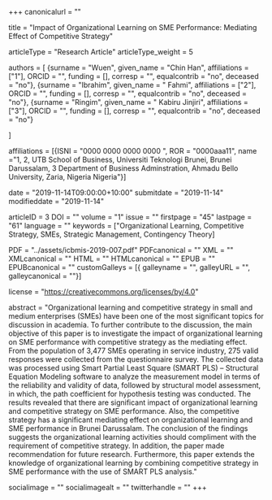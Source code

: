 +++
canonicalurl = ""

title = "Impact of Organizational Learning on SME Performance: Mediating Effect of Competitive Strategy"

articleType = "Research Article"
articleType_weight = 5

authors = [
  {surname = "Wuen",  given_name = "Chin Han",  affiliations = ["1"],  ORCID = "", funding = [], corresp = "", equalcontrib = "no", deceased = "no"},
  {surname = "Ibrahim",  given_name = " Fahmi",  affiliations = ["2"],  ORCID = "", funding = [], corresp = "", equalcontrib = "no", deceased = "no"},
  {surname = "Ringim",  given_name = " Kabiru Jinjiri",  affiliations = ["3"],  ORCID = "", funding = [], corresp = "", equalcontrib = "no", deceased = "no"}
  
]

affiliations = [{ISNI = "0000 0000 0000 0000 ", ROR = "0000aaa11", name ="1, 2, UTB School of Business, Universiti Teknologi Brunei, Brunei Darussalam, 3 Department of Business Adminstration, Ahmadu Bello University, Zaria, Nigeria Nigeria"}]

date = "2019-11-14T09:00:00+10:00"
submitdate = "2019-11-14"
modifieddate = "2019-11-14"

articleID = 3
DOI = ""
volume = "1"
issue = ""
firstpage = "45"
lastpage = "61"
language = ""
keywords = ["Organizational Learning, Competitive Strategy, SMEs, Strategic Management, Contingency Theory]


PDF = "../assets/icbmis-2019-007.pdf"
PDFcanonical = ""
XML = ""
XMLcanonical = ""
HTML = ""
HTMLcanonical = ""
EPUB = ""
EPUBcanonical = ""
customGalleys = [{ galleyname = "", galleyURL = "", galleycanonical = ""}]

license = "https://creativecommons.org/licenses/by/4.0"

abstract = "Organizational learning and competitive strategy in small and medium enterprises (SMEs) have been one of the most significant topics for discussion in academia. To further contribute to the discussion, the main objective of this paper is to investigate the impact of organizational learning on SME performance with competitive strategy as the mediating effect. From the population of 3,477 SMEs operating in service industry, 275 valid responses were collected from the questionnaire survey. The collected data was processed using Smart Partial Least Square (SMART PLS) – Structural Equation Modeling software to analyze the measurement model in terms of the reliability and validity of data, followed by structural model assessment, in which, the path coefficient for hypothesis testing was conducted. The results revealed that there are significant impact of organizational learning and competitive strategy on SME performance. Also, the competitive strategy has a significant mediating effect on organizational learning and SME performance in Brunei Darussalam. The conclusion of the findings suggests the organizational learning activities should compliment with the requirement of competitive strategy. In addition, the paper made recommendation for future research. Furthermore, this paper extends the knowledge of organizational learning by combining competitive strategy in SME performance with the use of SMART PLS analysis."


socialimage = ""
socialimagealt = ""
twitterhandle = ""
+++

